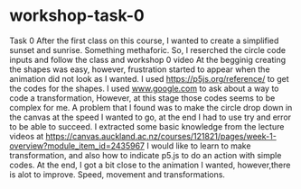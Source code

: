 # workshop-task-0
Task 0
After the first class on this course, I wanted to create a simplified sunset and sunrise. Something methaforic. 
So, I reserched the circle code inputs and follow the class and workshop 0 video
At the begginig creating the shapes was easy, however, frustration started to appear when the animation did not look as I wanted.
I used https://p5js.org/reference/ to get the codes for the shapes.
I used www.google.com to ask about a way to code a transformation, However, at this stage those codes seems to be complex for me.
A problem that I found was to make the circle drop down in the canvas at the speed I wanted to go, at the end I had to use try and error to be able to succeed.
I extracted some basic knowledge from the lecture videos at https://canvas.auckland.ac.nz/courses/121821/pages/week-1-overview?module_item_id=2435967
I would like to learn to make transformation, and also how to indicate p5.js to do an action with simple codes.
At the end, I got a bit close to the animation I wanted, however,there is alot to improve. Speed, movement and transformations. 
